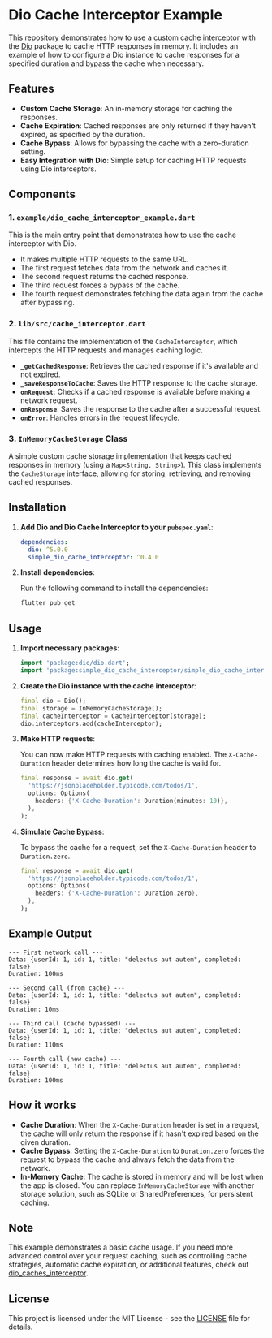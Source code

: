 # Dio Cache Interceptor Example

This repository demonstrates how to use a custom cache interceptor with the [Dio](https://pub.dev/packages/dio) package to cache HTTP responses in memory. It includes an example of how to configure a Dio instance to cache responses for a specified duration and bypass the cache when necessary.

## Features

- **Custom Cache Storage**: An in-memory storage for caching the responses.
- **Cache Expiration**: Cached responses are only returned if they haven't expired, as specified by the duration.
- **Cache Bypass**: Allows for bypassing the cache with a zero-duration setting.
- **Easy Integration with Dio**: Simple setup for caching HTTP requests using Dio interceptors.

## Components

### 1. `example/dio_cache_interceptor_example.dart`

This is the main entry point that demonstrates how to use the cache interceptor with Dio.

- It makes multiple HTTP requests to the same URL.
- The first request fetches data from the network and caches it.
- The second request returns the cached response.
- The third request forces a bypass of the cache.
- The fourth request demonstrates fetching the data again from the cache after bypassing.

### 2. `lib/src/cache_interceptor.dart`

This file contains the implementation of the `CacheInterceptor`, which intercepts the HTTP requests and manages caching logic.

- **`_getCachedResponse`**: Retrieves the cached response if it's available and not expired.
- **`_saveResponseToCache`**: Saves the HTTP response to the cache storage.
- **`onRequest`**: Checks if a cached response is available before making a network request.
- **`onResponse`**: Saves the response to the cache after a successful request.
- **`onError`**: Handles errors in the request lifecycle.

### 3. `InMemoryCacheStorage` Class

A simple custom cache storage implementation that keeps cached responses in memory (using a `Map<String, String>`). This class implements the `CacheStorage` interface, allowing for storing, retrieving, and removing cached responses.

## Installation

1. **Add Dio and Dio Cache Interceptor to your `pubspec.yaml`**:

   ```yaml
   dependencies:
     dio: ^5.0.0
     simple_dio_cache_interceptor: ^0.4.0
   ```

2. **Install dependencies**:

   Run the following command to install the dependencies:

   ```bash
   flutter pub get
   ```

## Usage

1. **Import necessary packages**:

   ```dart
   import 'package:dio/dio.dart';
   import 'package:simple_dio_cache_interceptor/simple_dio_cache_interceptor.dart';
   ```

2. **Create the Dio instance with the cache interceptor**:

   ```dart
   final dio = Dio();
   final storage = InMemoryCacheStorage();
   final cacheInterceptor = CacheInterceptor(storage);
   dio.interceptors.add(cacheInterceptor);
   ```

3. **Make HTTP requests**:

   You can now make HTTP requests with caching enabled. The `X-Cache-Duration` header determines how long the cache is valid for.

   ```dart
   final response = await dio.get(
     'https://jsonplaceholder.typicode.com/todos/1',
     options: Options(
       headers: {'X-Cache-Duration': Duration(minutes: 10)},
     ),
   );
   ```

4. **Simulate Cache Bypass**:

   To bypass the cache for a request, set the `X-Cache-Duration` header to `Duration.zero`.

   ```dart
   final response = await dio.get(
     'https://jsonplaceholder.typicode.com/todos/1',
     options: Options(
       headers: {'X-Cache-Duration': Duration.zero},
     ),
   );
   ```

## Example Output

```
--- First network call ---
Data: {userId: 1, id: 1, title: "delectus aut autem", completed: false}
Duration: 100ms

--- Second call (from cache) ---
Data: {userId: 1, id: 1, title: "delectus aut autem", completed: false}
Duration: 10ms

--- Third call (cache bypassed) ---
Data: {userId: 1, id: 1, title: "delectus aut autem", completed: false}
Duration: 110ms

--- Fourth call (new cache) ---
Data: {userId: 1, id: 1, title: "delectus aut autem", completed: false}
Duration: 100ms
```

## How it works

- **Cache Duration**: When the `X-Cache-Duration` header is set in a request, the cache will only return the response if it hasn't expired based on the given duration.
- **Cache Bypass**: Setting the `X-Cache-Duration` to `Duration.zero` forces the request to bypass the cache and always fetch the data from the network.
- **In-Memory Cache**: The cache is stored in memory and will be lost when the app is closed. You can replace `InMemoryCacheStorage` with another storage solution, such as SQLite or SharedPreferences, for persistent caching.

## Note

This example demonstrates a basic cache usage. If you need more advanced control over your request caching, such as controlling cache strategies, automatic cache expiration, or additional features, check out [dio_caches_interceptor](https://pub.dev/packages/dio_caches_interceptor).

## License

This project is licensed under the MIT License - see the [LICENSE](LICENSE) file for details.
